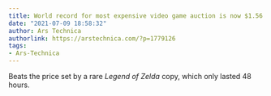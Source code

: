 ```yaml
---
title: World record for most expensive video game auction is now $1.56 million [Updated]
date: "2021-07-09 18:58:32"
author: Ars Technica
authorlink: https://arstechnica.com/?p=1779126
tags:
- Ars-Technica
---
```

Beats the price set by a rare <em>Legend of Zelda</em> copy, which only lasted 48 hours.